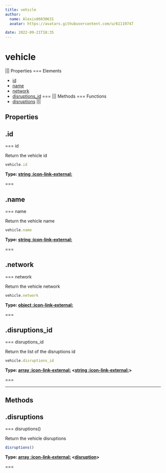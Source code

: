 ```yaml
---
title: vehicle
author:
  name: Alexis06030631
  avatar: https://avatars.githubusercontent.com/u/61119747

date: 2022-09-21T18:35
---
```


# vehicle

||| Properties
=== Elements
- [id](#id)
- [name](#name)
- [network](#network)
- [disruptions_id](#disruptions_id)
===
||| Methods
=== Functions
- [disruptions](#disruptions)
|||
## Properties
## .id

=== id

Return the vehicle id


```javascript
vehicle.id
```
**Type: [string :icon-link-external:](https://developer.mozilla.org/en-US/docs/Web/JavaScript/Reference/Global_Objects/String)**

===

## .name

=== name

Return the vehicle name


```javascript
vehicle.name
```
**Type: [string :icon-link-external:](https://developer.mozilla.org/en-US/docs/Web/JavaScript/Reference/Global_Objects/String)**

===

## .network

=== network

Return the vehicle network


```javascript
vehicle.network
```
**Type: [object :icon-link-external:](https://developer.mozilla.org/en-US/docs/Web/JavaScript/Reference/Global_Objects/Object)**

===

## .disruptions_id

=== disruptions_id

Return the list of the disruptions id


```javascript
vehicle.disruptions_id
```
**Type: [array :icon-link-external:](https://developer.mozilla.org/en-US/docs/Web/JavaScript/Reference/Global_Objects/Array) <[string :icon-link-external:](https://developer.mozilla.org/en-US/docs/Web/JavaScript/Reference/Global_Objects/String)>**

===

---
## Methods
## .disruptions

=== disruptions()

Return the vehicle disruptions


```javascript
disruptions()
```
**Type: [array :icon-link-external:](https://developer.mozilla.org/en-US/docs/Web/JavaScript/Reference/Global_Objects/Array) <[disruption](../structures/disruption)>**

===


